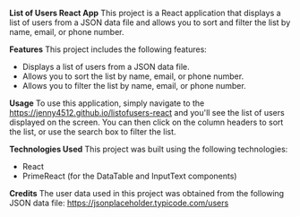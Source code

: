 **List of Users React App**
This project is a React application that displays a list of users from a JSON data file and allows you to sort and filter the list by name, email, or phone number.

**Features**
This project includes the following features:
- Displays a list of users from a JSON data file.
- Allows you to sort the list by name, email, or phone number.
- Allows you to filter the list by name, email, or phone number.

**Usage**
To use this application, simply navigate to the https://jenny4512.github.io/listofusers-react and you'll see the list of users displayed on the screen. You can then click on the column headers to sort the list, or use the search box to filter the list.

**Technologies Used**
This project was built using the following technologies:
- React
- PrimeReact (for the DataTable and InputText components)

**Credits**
The user data used in this project was obtained from the following JSON data file: https://jsonplaceholder.typicode.com/users
